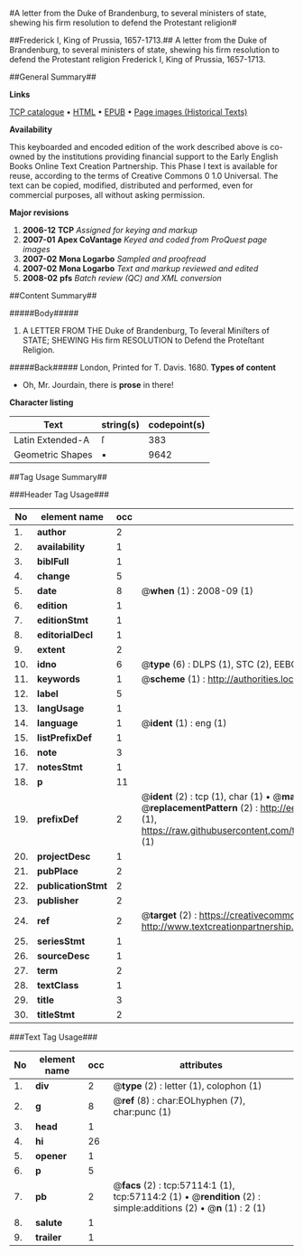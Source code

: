 #A letter from the Duke of Brandenburg, to several ministers of state, shewing his firm resolution to defend the Protestant religion#

##Frederick I, King of Prussia, 1657-1713.##
A letter from the Duke of Brandenburg, to several ministers of state, shewing his firm resolution to defend the Protestant religion
Frederick I, King of Prussia, 1657-1713.

##General Summary##

**Links**

[TCP catalogue](http://www.ota.ox.ac.uk/tcp/)  • 
[HTML](http://tei.it.ox.ac.uk/tcp/Texts-HTML/free/A40/A40412.html)  • 
[EPUB](http://tei.it.ox.ac.uk/tcp/Texts-EPUB/free/A40/A40412.epub) • 
[Page images (Historical Texts)](https://data.historicaltexts.jisc.ac.uk/view?pubId=eebo-12251548e&pageId=eebo-12251548e-57114-1)

**Availability**

This keyboarded and encoded edition of the
	       work described above is co-owned by the institutions
	       providing financial support to the Early English Books
	       Online Text Creation Partnership. This Phase I text is
	       available for reuse, according to the terms of Creative
	       Commons 0 1.0 Universal. The text can be copied,
	       modified, distributed and performed, even for
	       commercial purposes, all without asking permission.

**Major revisions**

1. __2006-12__ __TCP__ *Assigned for keying and markup*
1. __2007-01__ __Apex CoVantage__ *Keyed and coded from ProQuest page images*
1. __2007-02__ __Mona Logarbo__ *Sampled and proofread*
1. __2007-02__ __Mona Logarbo__ *Text and markup reviewed and edited*
1. __2008-02__ __pfs__ *Batch review (QC) and XML conversion*

##Content Summary##

#####Body#####

1. A LETTER FROM THE Duke of Brandenburg, To ſeveral Miniſters of STATE; SHEWING His firm RESOLUTION to Defend the Proteſtant Religion.

#####Back#####
London, Printed for T. Davis. 1680.
**Types of content**

  * Oh, Mr. Jourdain, there is **prose** in there!

**Character listing**


|Text|string(s)|codepoint(s)|
|---|---|---|
|Latin Extended-A|ſ|383|
|Geometric Shapes|▪|9642|

##Tag Usage Summary##

###Header Tag Usage###

|No|element name|occ|attributes|
|---|---|---|---|
|1.|__author__|2||
|2.|__availability__|1||
|3.|__biblFull__|1||
|4.|__change__|5||
|5.|__date__|8| @__when__ (1) : 2008-09 (1)|
|6.|__edition__|1||
|7.|__editionStmt__|1||
|8.|__editorialDecl__|1||
|9.|__extent__|2||
|10.|__idno__|6| @__type__ (6) : DLPS (1), STC (2), EEBO-CITATION (1), OCLC (1), VID (1)|
|11.|__keywords__|1| @__scheme__ (1) : http://authorities.loc.gov/ (1)|
|12.|__label__|5||
|13.|__langUsage__|1||
|14.|__language__|1| @__ident__ (1) : eng (1)|
|15.|__listPrefixDef__|1||
|16.|__note__|3||
|17.|__notesStmt__|1||
|18.|__p__|11||
|19.|__prefixDef__|2| @__ident__ (2) : tcp (1), char (1)  •  @__matchPattern__ (2) : ([0-9\-]+):([0-9IVX]+) (1), (.+) (1)  •  @__replacementPattern__ (2) : http://eebo.chadwyck.com/downloadtiff?vid=$1&page=$2 (1), https://raw.githubusercontent.com/textcreationpartnership/Texts/master/tcpchars.xml#$1 (1)|
|20.|__projectDesc__|1||
|21.|__pubPlace__|2||
|22.|__publicationStmt__|2||
|23.|__publisher__|2||
|24.|__ref__|2| @__target__ (2) : https://creativecommons.org/publicdomain/zero/1.0/ (1), http://www.textcreationpartnership.org/docs/. (1)|
|25.|__seriesStmt__|1||
|26.|__sourceDesc__|1||
|27.|__term__|2||
|28.|__textClass__|1||
|29.|__title__|3||
|30.|__titleStmt__|2||


###Text Tag Usage###

|No|element name|occ|attributes|
|---|---|---|---|
|1.|__div__|2| @__type__ (2) : letter (1), colophon (1)|
|2.|__g__|8| @__ref__ (8) : char:EOLhyphen (7), char:punc (1)|
|3.|__head__|1||
|4.|__hi__|26||
|5.|__opener__|1||
|6.|__p__|5||
|7.|__pb__|2| @__facs__ (2) : tcp:57114:1 (1), tcp:57114:2 (1)  •  @__rendition__ (2) : simple:additions (2)  •  @__n__ (1) : 2 (1)|
|8.|__salute__|1||
|9.|__trailer__|1||
